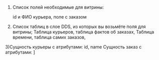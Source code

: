 1) Список полей необходимые для витрины:

    id и ФИО курьера, поле с заказом


2) Список таблиц в слое DDS, из которых вы возьмёте поля для витрины;
    Таблица курьеров, таблица фактов об заказах, Таблица времени, таблица самих заказов, 


3)Сущность курьеры с атрибутами:
id,
name
Сущность заказ с атрибутами:
]